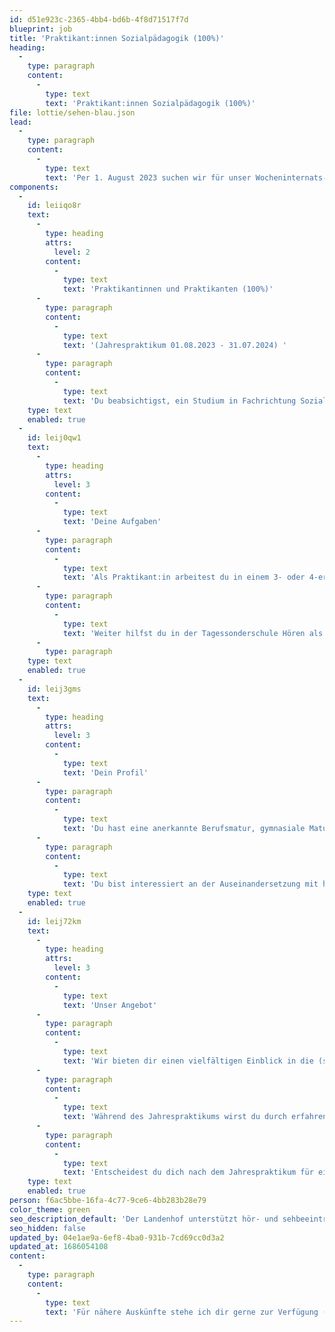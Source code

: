 ```yaml
---
id: d51e923c-2365-4bb4-bd6b-4f8d71517f7d
blueprint: job
title: 'Praktikant:innen Sozialpädagogik (100%)'
heading:
  -
    type: paragraph
    content:
      -
        type: text
        text: 'Praktikant:innen Sozialpädagogik (100%)'
file: lottie/sehen-blau.json
lead:
  -
    type: paragraph
    content:
      -
        type: text
        text: 'Per 1. August 2023 suchen wir für unser Wocheninternats- und Tageshortgruppen'
components:
  -
    id: leiiqo8r
    text:
      -
        type: heading
        attrs:
          level: 2
        content:
          -
            type: text
            text: 'Praktikantinnen und Praktikanten (100%)'
      -
        type: paragraph
        content:
          -
            type: text
            text: '(Jahrespraktikum 01.08.2023 - 31.07.2024) '
      -
        type: paragraph
        content:
          -
            type: text
            text: 'Du beabsichtigst, ein Studium in Fachrichtung Sozialpädagogik, Logopädie oder an der Hochschule für Pädagogik zu beginnen? Dann absolviere das obligatorische Vorpraktikum bei uns!'
    type: text
    enabled: true
  -
    id: leij0qw1
    text:
      -
        type: heading
        attrs:
          level: 3
        content:
          -
            type: text
            text: 'Deine Aufgaben'
      -
        type: paragraph
        content:
          -
            type: text
            text: 'Als Praktikant:in arbeitest du in einem 3- oder 4-er Team und übernimmst im Rahmen deiner Funktion Aufgaben im sozialpädagogischen Arbeitsfeld. '
      -
        type: paragraph
        content:
          -
            type: text
            text: 'Weiter hilfst du in der Tagessonderschule Hören als Klassenassistent:in mit und unterstützt Kolleg:innen des Audiopädagogischen Dienstes bei der Durchführung der Fördergruppe.'
      -
        type: paragraph
    type: text
    enabled: true
  -
    id: leij3gms
    text:
      -
        type: heading
        attrs:
          level: 3
        content:
          -
            type: text
            text: 'Dein Profil'
      -
        type: paragraph
        content:
          -
            type: text
            text: 'Du hast eine anerkannte Berufsmatur, gymnasiale Matur oder Fachmatur abgeschlossen, oder absolvierst bei uns ein Jahrespraktikum im Rahmen deiner Fachmaturität Soziale Arbeit. '
      -
        type: paragraph
        content:
          -
            type: text
            text: 'Du bist interessiert an der Auseinandersetzung mit hörbeeinträchtigten Kindern und Jugendlichen und arbeitest engagiert und motiviert im Team. '
    type: text
    enabled: true
  -
    id: leij72km
    text:
      -
        type: heading
        attrs:
          level: 3
        content:
          -
            type: text
            text: 'Unser Angebot'
      -
        type: paragraph
        content:
          -
            type: text
            text: 'Wir bieten dir einen vielfältigen Einblick in die (sozial-)pädagogische Arbeit mit schwerhörigen Kindern und Jugendlichen und ein professionelles, wertschätzendes Umfeld. '
      -
        type: paragraph
        content:
          -
            type: text
            text: 'Während des Jahrespraktikums wirst du durch erfahrene Sozialpädagog:innen begleitet und hast die Möglichkeit, dich regelmässig mit anderen Praktikant:innen auszutauschen. '
      -
        type: paragraph
        content:
          -
            type: text
            text: 'Entscheidest du dich nach dem Jahrespraktikum für ein Studium der Sozialpädagogik, hast du die Möglichkeit, die studienbegleitende Praxisausbildung bei uns zu absolvieren.'
    type: text
    enabled: true
person: f6ac5bbe-16fa-4c77-9ce6-4bb283b28e79
color_theme: green
seo_description_default: 'Der Landenhof unterstützt hör- und sehbeeinträchtigte Kinder & Jugendliche in ihrem selbstbestimmten Leben durch Förderung ihrer Fähigkeiten & Entwicklung'
seo_hidden: false
updated_by: 04e1ae9a-6ef8-4ba0-931b-7cd69cc0d3a2
updated_at: 1686054108
content:
  -
    type: paragraph
    content:
      -
        type: text
        text: 'Für nähere Auskünfte stehe ich dir gerne zur Verfügung (M0-Do).'
---
```

